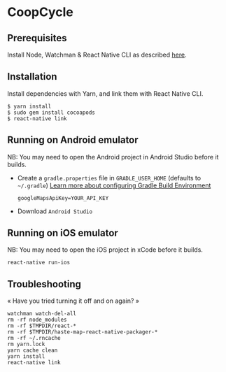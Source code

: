 CoopCycle
=========

Prerequisites
-------------

Install Node, Watchman & React Native CLI as described [here](https://facebook.github.io/react-native/docs/getting-started.html).

Installation
------------

Install dependencies with Yarn, and link them with React Native CLI.

```
$ yarn install
$ sudo gem install cocoapods
$ react-native link
```

Running on Android emulator
-----------------------

NB: You may need to open the Android project in Android Studio before it builds.

* Create a `gradle.properties` file in `GRADLE_USER_HOME` (defaults to `~/.gradle`)
[Learn more about configuring Gradle Build Environment](https://docs.gradle.org/current/userguide/build_environment.html)

    ```
    googleMapsApiKey=YOUR_API_KEY
    ```

* Download `Android Studio`

Running on iOS emulator
-----------------------

NB: You may need to open the iOS project in xCode before it builds.

```
react-native run-ios
```

Troubleshooting
---------------

« Have you tried turning it off and on again? »

```
watchman watch-del-all
rm -rf node_modules
rm -rf $TMPDIR/react-*
rm -rf $TMPDIR/haste-map-react-native-packager-*
rm -rf ~/.rncache
rm yarn.lock
yarn cache clean
yarn install
react-native link
```
